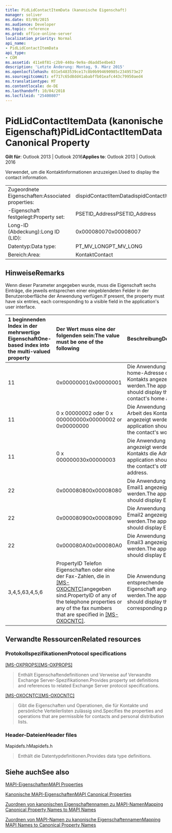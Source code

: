```yaml
---
title: PidLidContactItemData (kanonische Eigenschaft)
manager: soliver
ms.date: 03/09/2015
ms.audience: Developer
ms.topic: reference
ms.prod: office-online-server
localization_priority: Normal
api_name:
- PidLidContactItemData
api_type:
- COM
ms.assetid: 411e8f81-c2b9-440a-9e9a-d6add5e4be63
description: 'Letzte Änderung: Montag, 9. März 2015'
ms.openlocfilehash: 031e5483539ce17c8b9b994690985c2349573e27
ms.sourcegitcommit: ef717c65d8dd41ababffb01eafc443c79950aed4
ms.translationtype: MT
ms.contentlocale: de-DE
ms.lasthandoff: 10/04/2018
ms.locfileid: "25400807"
---
```

# <a name="pidlidcontactitemdata-canonical-property"></a><span data-ttu-id="6ca2f-103">PidLidContactItemData (kanonische Eigenschaft)</span><span class="sxs-lookup"><span data-stu-id="6ca2f-103">PidLidContactItemData Canonical Property</span></span>

  
  
<span data-ttu-id="6ca2f-104">**Gilt für**: Outlook 2013 | Outlook 2016</span><span class="sxs-lookup"><span data-stu-id="6ca2f-104">**Applies to**: Outlook 2013 | Outlook 2016</span></span> 
  
<span data-ttu-id="6ca2f-105">Verwendet, um die Kontaktinformationen anzuzeigen.</span><span class="sxs-lookup"><span data-stu-id="6ca2f-105">Used to display the contact information.</span></span>
  
|||
|:-----|:-----|
|<span data-ttu-id="6ca2f-106">Zugeordnete Eigenschaften:</span><span class="sxs-lookup"><span data-stu-id="6ca2f-106">Associated properties:</span></span>  <br/> |<span data-ttu-id="6ca2f-107">dispidContactItemData</span><span class="sxs-lookup"><span data-stu-id="6ca2f-107">dispidContactItemData</span></span>  <br/> |
|<span data-ttu-id="6ca2f-108">-Eigenschaft festgelegt:</span><span class="sxs-lookup"><span data-stu-id="6ca2f-108">Property set:</span></span>  <br/> |<span data-ttu-id="6ca2f-109">PSETID_Address</span><span class="sxs-lookup"><span data-stu-id="6ca2f-109">PSETID_Address</span></span>  <br/> |
|<span data-ttu-id="6ca2f-110">Long-ID (Abdeckung):</span><span class="sxs-lookup"><span data-stu-id="6ca2f-110">Long ID (LID):</span></span>  <br/> |<span data-ttu-id="6ca2f-111">0x00008007</span><span class="sxs-lookup"><span data-stu-id="6ca2f-111">0x00008007</span></span>  <br/> |
|<span data-ttu-id="6ca2f-112">Datentyp:</span><span class="sxs-lookup"><span data-stu-id="6ca2f-112">Data type:</span></span>  <br/> |<span data-ttu-id="6ca2f-113">PT_MV_LONG</span><span class="sxs-lookup"><span data-stu-id="6ca2f-113">PT_MV_LONG</span></span>  <br/> |
|<span data-ttu-id="6ca2f-114">Bereich:</span><span class="sxs-lookup"><span data-stu-id="6ca2f-114">Area:</span></span>  <br/> |<span data-ttu-id="6ca2f-115">Kontakt</span><span class="sxs-lookup"><span data-stu-id="6ca2f-115">Contact</span></span>  <br/> |
   
## <a name="remarks"></a><span data-ttu-id="6ca2f-116">Hinweise</span><span class="sxs-lookup"><span data-stu-id="6ca2f-116">Remarks</span></span>

<span data-ttu-id="6ca2f-117">Wenn dieser Parameter angegeben wurde, muss die Eigenschaft sechs Einträge, die jeweils entsprechen einer eingeblendeten Felder in der Benutzeroberfläche der Anwendung verfügen.</span><span class="sxs-lookup"><span data-stu-id="6ca2f-117">If present, the property must have six entries, each corresponding to a visible field in the application's user interface.</span></span>
  
|<span data-ttu-id="6ca2f-118">**1 beginnenden Index in der mehrwertige Eigenschaft**</span><span class="sxs-lookup"><span data-stu-id="6ca2f-118">**One-based index into the multi-valued property**</span></span>|<span data-ttu-id="6ca2f-119">**Der Wert muss eine der folgenden sein:**</span><span class="sxs-lookup"><span data-stu-id="6ca2f-119">**The value must be one of the following**</span></span>|<span data-ttu-id="6ca2f-120">**Beschreibung**</span><span class="sxs-lookup"><span data-stu-id="6ca2f-120">**Description**</span></span>|
|:-----|:-----|:-----|
|<span data-ttu-id="6ca2f-121">1</span><span class="sxs-lookup"><span data-stu-id="6ca2f-121">1</span></span>  <br/> |<span data-ttu-id="6ca2f-122">0x00000001</span><span class="sxs-lookup"><span data-stu-id="6ca2f-122">0x00000001</span></span>  <br/> |<span data-ttu-id="6ca2f-123">Die Anwendung sollte home-Adresse des Kontakts angezeigt werden.</span><span class="sxs-lookup"><span data-stu-id="6ca2f-123">The application should display the contact's home address.</span></span>  <br/> |
|<span data-ttu-id="6ca2f-124">1</span><span class="sxs-lookup"><span data-stu-id="6ca2f-124">1</span></span>  <br/> |<span data-ttu-id="6ca2f-125">0 x 00000002 oder 0 x 00000000</span><span class="sxs-lookup"><span data-stu-id="6ca2f-125">0x00000002 or 0x00000000</span></span>  <br/> |<span data-ttu-id="6ca2f-126">Die Anwendung sollte Arbeit des Kontakts angezeigt werden.</span><span class="sxs-lookup"><span data-stu-id="6ca2f-126">The application should display the contact's work.</span></span>  <br/> |
|<span data-ttu-id="6ca2f-127">1</span><span class="sxs-lookup"><span data-stu-id="6ca2f-127">1</span></span>  <br/> |<span data-ttu-id="6ca2f-128">0 x 00000003</span><span class="sxs-lookup"><span data-stu-id="6ca2f-128">0x00000003</span></span>  <br/> |<span data-ttu-id="6ca2f-129">Die Anwendung sollte angezeigt werden des Kontakts die Adresse.</span><span class="sxs-lookup"><span data-stu-id="6ca2f-129">The application should display the contact's other address.</span></span>  <br/> |
|<span data-ttu-id="6ca2f-130">2</span><span class="sxs-lookup"><span data-stu-id="6ca2f-130">2</span></span>  <br/> |<span data-ttu-id="6ca2f-131">0x00008080</span><span class="sxs-lookup"><span data-stu-id="6ca2f-131">0x00008080</span></span>  <br/> |<span data-ttu-id="6ca2f-132">Die Anwendung sollte Email1 angezeigt werden.</span><span class="sxs-lookup"><span data-stu-id="6ca2f-132">The application should display Email1.</span></span>  <br/> |
|<span data-ttu-id="6ca2f-133">2</span><span class="sxs-lookup"><span data-stu-id="6ca2f-133">2</span></span>  <br/> |<span data-ttu-id="6ca2f-134">0x00008090</span><span class="sxs-lookup"><span data-stu-id="6ca2f-134">0x00008090</span></span>  <br/> |<span data-ttu-id="6ca2f-135">Die Anwendung sollte Email2 angezeigt werden.</span><span class="sxs-lookup"><span data-stu-id="6ca2f-135">The application should display Email2.</span></span>  <br/> |
|<span data-ttu-id="6ca2f-136">2</span><span class="sxs-lookup"><span data-stu-id="6ca2f-136">2</span></span>  <br/> |<span data-ttu-id="6ca2f-137">0x000080A0</span><span class="sxs-lookup"><span data-stu-id="6ca2f-137">0x000080A0</span></span>  <br/> |<span data-ttu-id="6ca2f-138">Die Anwendung sollte Email3 angezeigt werden.</span><span class="sxs-lookup"><span data-stu-id="6ca2f-138">The application should display Email3.</span></span>  <br/> |
|<span data-ttu-id="6ca2f-139">3,4,5,6</span><span class="sxs-lookup"><span data-stu-id="6ca2f-139">3,4,5,6</span></span>  <br/> |<span data-ttu-id="6ca2f-140">PropertyID Telefon Eigenschaften oder eine der Fax-Zahlen, die in [[MS-OXOCNTC]](https://msdn.microsoft.com/library/9b636532-9150-4836-9635-9c9b756c9ccf%28Office.15%29.aspx)angegeben sind.</span><span class="sxs-lookup"><span data-stu-id="6ca2f-140">PropertyID of any of the telephone properties or any of the fax numbers that are specified in [[MS-OXOCNTC]](https://msdn.microsoft.com/library/9b636532-9150-4836-9635-9c9b756c9ccf%28Office.15%29.aspx).</span></span>  <br/> |<span data-ttu-id="6ca2f-141">Die Anwendung sollte die entsprechende Eigenschaft angezeigt werden.</span><span class="sxs-lookup"><span data-stu-id="6ca2f-141">The application should display the corresponding property.</span></span>  <br/> |
   
## <a name="related-resources"></a><span data-ttu-id="6ca2f-142">Verwandte Ressourcen</span><span class="sxs-lookup"><span data-stu-id="6ca2f-142">Related resources</span></span>

### <a name="protocol-specifications"></a><span data-ttu-id="6ca2f-143">Protokollspezifikationen</span><span class="sxs-lookup"><span data-stu-id="6ca2f-143">Protocol specifications</span></span>

<span data-ttu-id="6ca2f-144">[[MS-OXPROPS]](https://msdn.microsoft.com/library/f6ab1613-aefe-447d-a49c-18217230b148%28Office.15%29.aspx)</span><span class="sxs-lookup"><span data-stu-id="6ca2f-144">[[MS-OXPROPS]](https://msdn.microsoft.com/library/f6ab1613-aefe-447d-a49c-18217230b148%28Office.15%29.aspx)</span></span>
  
> <span data-ttu-id="6ca2f-145">Enthält Eigenschaftendefinitionen und Verweise auf Verwandte Exchange Server-Spezifikationen.</span><span class="sxs-lookup"><span data-stu-id="6ca2f-145">Provides property set definitions and references to related Exchange Server protocol specifications.</span></span>
    
<span data-ttu-id="6ca2f-146">[[MS-OXOCNTC]](https://msdn.microsoft.com/library/9b636532-9150-4836-9635-9c9b756c9ccf%28Office.15%29.aspx)</span><span class="sxs-lookup"><span data-stu-id="6ca2f-146">[[MS-OXOCNTC]](https://msdn.microsoft.com/library/9b636532-9150-4836-9635-9c9b756c9ccf%28Office.15%29.aspx)</span></span>
  
> <span data-ttu-id="6ca2f-147">Gibt die Eigenschaften und Operationen, die für Kontakte und persönliche Verteilerlisten zulässig sind.</span><span class="sxs-lookup"><span data-stu-id="6ca2f-147">Specifies the properties and operations that are permissible for contacts and personal distribution lists.</span></span>
    
### <a name="header-files"></a><span data-ttu-id="6ca2f-148">Header-Dateien</span><span class="sxs-lookup"><span data-stu-id="6ca2f-148">Header files</span></span>

<span data-ttu-id="6ca2f-149">Mapidefs.h</span><span class="sxs-lookup"><span data-stu-id="6ca2f-149">Mapidefs.h</span></span>
  
> <span data-ttu-id="6ca2f-150">Enthält die Datentypdefinitionen.</span><span class="sxs-lookup"><span data-stu-id="6ca2f-150">Provides data type definitions.</span></span>
    
## <a name="see-also"></a><span data-ttu-id="6ca2f-151">Siehe auch</span><span class="sxs-lookup"><span data-stu-id="6ca2f-151">See also</span></span>



[<span data-ttu-id="6ca2f-152">MAPI-Eigenschaften</span><span class="sxs-lookup"><span data-stu-id="6ca2f-152">MAPI Properties</span></span>](mapi-properties.md)
  
[<span data-ttu-id="6ca2f-153">Kanonische MAPI-Eigenschaften</span><span class="sxs-lookup"><span data-stu-id="6ca2f-153">MAPI Canonical Properties</span></span>](mapi-canonical-properties.md)
  
[<span data-ttu-id="6ca2f-154">Zuordnen von kanonischen Eigenschaftennamen zu MAPI-Namen</span><span class="sxs-lookup"><span data-stu-id="6ca2f-154">Mapping Canonical Property Names to MAPI Names</span></span>](mapping-canonical-property-names-to-mapi-names.md)
  
[<span data-ttu-id="6ca2f-155">Zuordnen von MAPI-Namen zu kanonische Eigenschaftennamen</span><span class="sxs-lookup"><span data-stu-id="6ca2f-155">Mapping MAPI Names to Canonical Property Names</span></span>](mapping-mapi-names-to-canonical-property-names.md)

